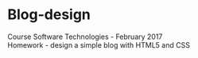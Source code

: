 # Blog-design
Course Software Technologies - February 2017<br/>
Homework - design a simple blog with HTML5 and CSS